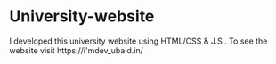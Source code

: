 # University-website
I developed this university website using HTML/CSS &amp; J.S . To see the website visit https://i'mdev_ubaid.in/
